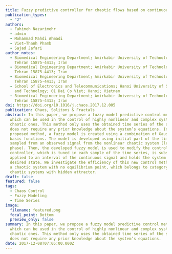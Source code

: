```yaml
---
title: Fuzzy predictive controller for chaotic flows based on continuous signals
publication_types:
  - "2"
authors:
  - Fahimeh Nazarimehr
  - admin
  - Mohammad Mahdi Ahmadi
  - Viet–Thanh Phamb
  - Sajad Jafari
author_notes:
  - Biomedical Engineering Department; Amirkabir University of Technology;
    Tehran 15875-4413; Iran
  - Biomedical Engineering Department; Amirkabir University of Technology;
    Tehran 15875-4413; Iran
  - Biomedical Engineering Department; Amirkabir University of Technology;
    Tehran 15875-4413; Iran
  - School of Electronics and Telecommunications; Hanoi University of Science
    and Technology; 01 Dai Co Viet; Hanoi; Vietnam
  - Biomedical Engineering Department; Amirkabir University of Technology;
    Tehran 15875-4413; Iran
doi: https://doi.org/10.1016/j.chaos.2017.12.005
publication: Chaos, Solitons & Fractals
abstract: In this paper, we propose a fuzzy model predictive control method,
  which can be used in the control of highly nonlinear and complex systems, like
  chaotic ones. This method only uses the obtained time series of the system and
  does not require any prior knowledge about the system’s equations. In our
  proposed method, a fuzzy model is created using a combination of Gaussian
  basis functions. The model is developed using initial part of the time series,
  sampled from an observed signal from the nonlinear chaotic system (learning
  phase). Then, the developed fuzzy model is used to modify the controller. The
  controller, which is tuned in each sample of the time series, is subsequently
  applied to an interval of the continuous signal and holds the system in the
  desired state. We investigate the efficiency of this new control method using
  a chaotic system with no equilibrium point, which belongs to category of
  chaotic systems with hidden attractor.
draft: false
featured: false
tags:
  - Chaos Control
  - Fuzzy Modeling
  - Time Series
image:
  filename: featured.png
  focal_point: Bottom
  preview_only: false
summary: In this paper, we propose a fuzzy model predictive control method,
  which can be used in the control of highly nonlinear and complex systems, like
  chaotic ones. This method only uses the obtained time series of the system and
  does not require any prior knowledge about the system’s equations.
date: 2017-12-08T07:05:00.000Z
---
```

